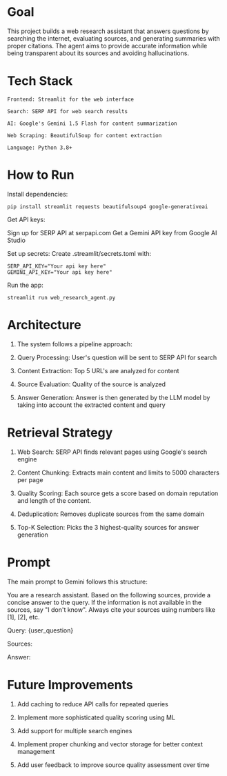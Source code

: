 # Goal

This project builds a web research assistant that answers questions by searching the internet, evaluating sources, and generating summaries with proper citations. The agent aims to provide accurate information while being transparent about its sources and avoiding hallucinations.

# Tech Stack

    Frontend: Streamlit for the web interface

    Search: SERP API for web search results

    AI: Google's Gemini 1.5 Flash for content summarization

    Web Scraping: BeautifulSoup for content extraction

    Language: Python 3.8+

# How to Run

Install dependencies:
    

    pip install streamlit requests beautifulsoup4 google-generativeai

Get API keys:

Sign up for SERP API at serpapi.com
Get a Gemini API key from Google AI Studio

Set up secrets:
Create .streamlit/secrets.toml with:

    SERP_API_KEY="Your api key here"
    GEMINI_API_KEY="Your api key here"
    
Run the app:
    

    streamlit run web_research_agent.py



# Architecture

1. The system follows a pipeline approach:

2. Query Processing: User's question will be sent to SERP API for search

3. Content Extraction: Top 5 URL's are analyzed for content

4. Source Evaluation: Quality of the source is analyzed

5. Answer Generation: Answer is then generated by the LLM model by taking into account the extracted content and query

# Retrieval Strategy


1. Web Search: SERP API finds relevant pages using Google's search engine

2. Content Chunking: Extracts main content and limits to 5000 characters per page

3. Quality Scoring: Each source gets a score based on domain reputation and length of the content. 

4. Deduplication: Removes duplicate sources from the same domain

5. Top-K Selection: Picks the 3 highest-quality sources for answer generation


# Prompt

The main prompt to Gemini follows this structure: 

You are a research assistant. Based on the following sources, provide a concise answer to the query.
If the information is not available in the sources, say "I don't know".
Always cite your sources using numbers like [1], [2], etc.

Query: {user_question}

Sources:


Answer:


# Future Improvements


1. Add caching to reduce API calls for repeated queries
2. Implement more sophisticated quality scoring using ML

3. Add support for multiple search engines

4. Implement proper chunking and vector storage for better context management

5. Add user feedback to improve source quality assessment over time
